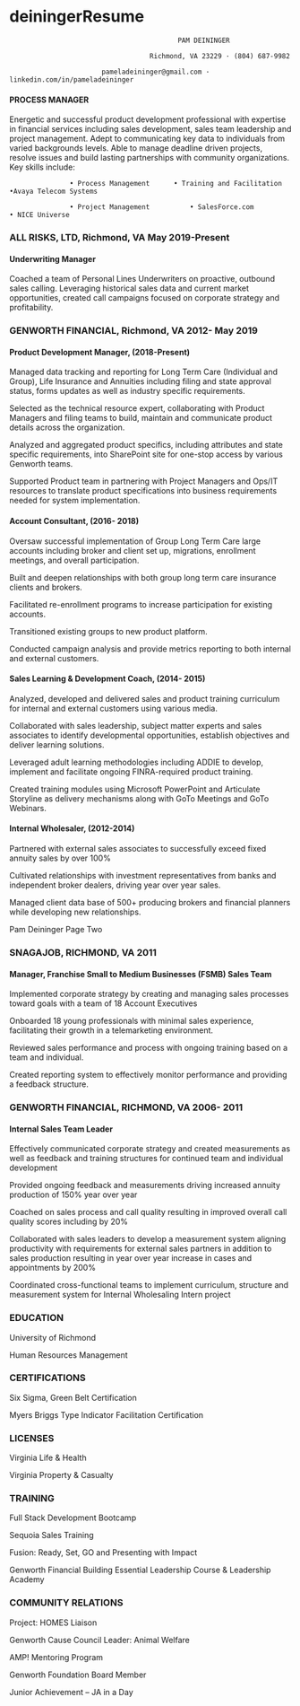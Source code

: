 # deiningerResume

                                              PAM DEININGER 

                                       Richmond, VA 23229 · (804) 687-9982 

                           pameladeininger@gmail.com ·  linkedin.com/in/pameladeininger 

#### PROCESS MANAGER 

Energetic and successful product development professional with expertise in financial services including sales development, sales team leadership and project management.  Adept to communicating key data to individuals from varied backgrounds levels. Able to manage deadline driven projects, resolve issues and build lasting partnerships with community organizations.  Key skills include: 

 

                   • Process Management		 • Training and Facilitation		•Avaya Telecom Systems 

                   • Project Management 		 • SalesForce.com			• NICE Universe 

 

### ALL RISKS, LTD, Richmond, VA						May 2019-Present 

#### Underwriting Manager 

Coached a team of Personal Lines Underwriters on proactive, outbound sales calling.  Leveraging historical sales data and current market opportunities, created call campaigns focused on corporate strategy and profitability. 

 

### GENWORTH FINANCIAL, Richmond, VA	2012- May 2019 

#### Product Development Manager, (2018-Present) 

Managed data tracking and reporting for Long Term Care (Individual and Group), Life Insurance and Annuities including filing and state approval status, forms updates as well as industry specific requirements. 

Selected as the technical resource expert, collaborating with Product Managers and filing teams to build, maintain and communicate product details across the organization.   

Analyzed and aggregated product specifics, including attributes and state specific requirements, into SharePoint site for one-stop access by various Genworth teams. 

Supported Product team in partnering with Project Managers and Ops/IT resources to translate product specifications into business requirements needed for system implementation. 

#### Account Consultant, (2016- 2018) 

Oversaw successful implementation of Group Long Term Care large accounts including broker and client set up, migrations, enrollment meetings, and overall participation. 

Built and deepen relationships with both group long term care insurance clients and brokers. 

Facilitated re-enrollment programs to increase participation for existing accounts. 

Transitioned existing groups to new product platform. 

Conducted campaign analysis and provide metrics reporting to both internal and external customers. 

#### Sales Learning & Development Coach, (2014- 2015) 

Analyzed, developed and delivered sales and product training curriculum for internal and external customers using various media. 

Collaborated with sales leadership, subject matter experts and sales associates to identify developmental opportunities, establish objectives and deliver learning solutions. 

Leveraged adult learning methodologies including ADDIE to develop, implement and facilitate ongoing FINRA-required product training. 

Created training modules using Microsoft PowerPoint and Articulate Storyline as delivery mechanisms along with GoTo Meetings and GoTo Webinars. 

#### Internal Wholesaler, (2012-2014) 

Partnered with external sales associates to successfully exceed fixed annuity sales by over 100%  

Cultivated relationships with investment representatives from banks and independent broker dealers, driving year over year sales.  

Managed client data base of 500+ producing brokers and financial planners while developing new relationships. 

Pam Deininger                    	Page Two 

 

### SNAGAJOB, RICHMOND, VA	2011 

#### Manager, Franchise Small to Medium Businesses (FSMB) Sales Team 

 Implemented corporate strategy by creating and managing sales processes toward goals with a team of 18 Account Executives  

Onboarded 18 young professionals with minimal sales experience, facilitating their growth in a telemarketing environment. 

Reviewed sales performance and process with ongoing training based on a team and individual. 

Created reporting system to effectively monitor performance and providing a feedback structure. 

### GENWORTH FINANCIAL, RICHMOND, VA	2006- 2011 

#### Internal Sales Team Leader  

Effectively communicated corporate strategy and created measurements as well as feedback and training structures for continued team and individual development  

Provided ongoing feedback and measurements driving increased annuity production of 150% year over year 

Coached on sales process and call quality resulting in improved overall call quality scores including by 20%  

Collaborated with sales leaders to develop a measurement system aligning productivity with requirements for external sales partners in addition to sales production resulting in year over year increase in cases and appointments by 200% 

Coordinated cross-functional teams to implement curriculum, structure and measurement system for Internal Wholesaling Intern project 

### EDUCATION 

University of Richmond 

Human Resources Management 

 

### CERTIFICATIONS 

Six Sigma, Green Belt Certification 

Myers Briggs Type Indicator Facilitation Certification 

 

### LICENSES 

Virginia Life & Health 

Virginia Property & Casualty 

 

### TRAINING 

Full Stack Development Bootcamp 

Sequoia Sales Training  

Fusion: Ready, Set, GO and Presenting with Impact 

Genworth Financial Building Essential Leadership Course & Leadership Academy 

 

### COMMUNITY RELATIONS 

Project: HOMES Liaison  

Genworth Cause Council Leader:  Animal Welfare  

AMP! Mentoring Program  

Genworth Foundation Board Member  

Junior Achievement – JA in a Day 

 
